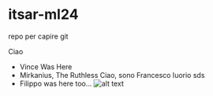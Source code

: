 # itsar-ml24
repo per capire git

Ciao

- Vince Was Here
- Mirkanius, The Ruthless
Ciao, sono Francesco Iuorio sds
- Filippo was here too...
![alt text](https://media.tenor.com/wMkBoSvYIh0AAAAj/pog-poggers.gif)
